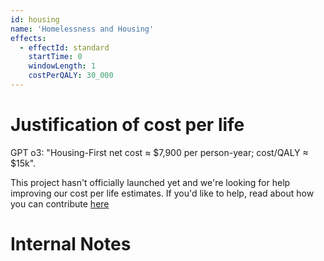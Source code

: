 ```yaml
---
id: housing
name: 'Homelessness and Housing'
effects:
  - effectId: standard
    startTime: 0
    windowLength: 1
    costPerQALY: 30_000
---
```


# Justification of cost per life

GPT o3: "Housing-First net cost ≈ $7,900 per person-year; cost/QALY ≈ $15k".

This project hasn't officially launched yet and we're looking for help improving our cost per life estimates.
If you'd like to help, read about how you can contribute [here](https://github.com/impactlist/impactlist/blob/master/CONTRIBUTING.md)

# Internal Notes
